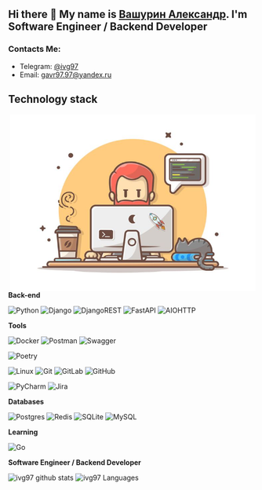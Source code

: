 ## Hi there 👋 My name is [Вашурин Александр]([https://github.com/ivg97]). I'm Software Engineer / Backend Developer

### Contacts Me:

- Telegram: [@ivg97](https://t.me/ivg97) 
- Email: [gavr97.97@yandex.ru](mailto:gavr97.97@yandex.ru)

## Technology stack

<img align="right" alt="GIF" src="https://github.com/ivg97/ivg97/blob/main/for_gh.jpg?raw=true" width="500" height="360" />


**Back-end**

![Python](https://img.shields.io/badge/python-3670A0?style=for-the-badge&logo=python&logoColor=ffdd54)
![Django](https://img.shields.io/badge/django-%23092E20.svg?style=for-the-badge&logo=django&logoColor=white)
![DjangoREST](https://img.shields.io/badge/DJANGO-REST-ff1709?style=for-the-badge&logo=django&logoColor=white&color=ff1709&labelColor=gray)
![FastAPI](https://img.shields.io/badge/FastAPI-005571?style=for-the-badge&logo=fastapi)
![AIOHTTP](https://img.shields.io/badge/iohttp-%232C5bb4.svg?style=for-the-badge&logo=aiohttp&logoColor=white)

**Tools**

![Docker](https://img.shields.io/badge/docker-%230db7ed.svg?style=for-the-badge&logo=docker&logoColor=white)
![Postman](https://img.shields.io/badge/Postman-FF6C37?style=for-the-badge&logo=postman&logoColor=white)
![Swagger](https://img.shields.io/badge/-Swagger-%23Clojure?style=for-the-badge&logo=swagger&logoColor=white)

![Poetry](https://img.shields.io/badge/Poetry-%233B82F6.svg?style=for-the-badge&logo=poetry&logoColor=0B3D8D)

![Linux](https://img.shields.io/badge/Linux-FCC624?style=for-the-badge&logo=linux&logoColor=black)
![Git](https://img.shields.io/badge/git-%23F05033.svg?style=for-the-badge&logo=git&logoColor=white)
![GitLab](https://img.shields.io/badge/gitlab-%23181717.svg?style=for-the-badge&logo=gitlab&logoColor=white)
![GitHub](https://img.shields.io/badge/github-%23121011.svg?style=for-the-badge&logo=github&logoColor=white)

![PyCharm](https://img.shields.io/badge/pycharm-143?style=for-the-badge&logo=pycharm&logoColor=black&color=black&labelColor=green)
![Jira](https://img.shields.io/badge/jira-%230A0FFF.svg?style=for-the-badge&logo=jira&logoColor=white)

**Databases**

![Postgres](https://img.shields.io/badge/postgres-%23316192.svg?style=for-the-badge&logo=postgresql&logoColor=white)
![Redis](https://img.shields.io/badge/redis-%23DD0031.svg?style=for-the-badge&logo=redis&logoColor=white)
![SQLite](https://img.shields.io/badge/sqlite-%2307405e.svg?style=for-the-badge&logo=sqlite&logoColor=white)
![MySQL](https://img.shields.io/badge/mysql-4479A1.svg?style=for-the-badge&logo=mysql&logoColor=white)

**Learning**

![Go](https://img.shields.io/badge/go-%2300ADD8.svg?style=for-the-badge&logo=go&logoColor=white)

**Software Engineer / Backend Developer**

![ivg97 github stats](https://github-readme-stats.vercel.app/api?username=ivg97&show_icons=true&theme=github_dark)
![ivg97 Languages](https://github-readme-stats.vercel.app/api/top-langs/?username=ivg97&layout=compact&count_private=true&theme=github_dark)







